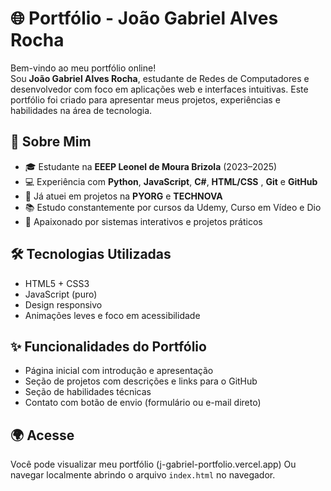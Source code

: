 # 🌐 Portfólio - João Gabriel Alves Rocha

Bem-vindo ao meu portfólio online!  
Sou **João Gabriel Alves Rocha**, estudante de Redes de Computadores e desenvolvedor com foco em aplicações web e interfaces intuitivas. Este portfólio foi criado para apresentar meus projetos, experiências e habilidades na área de tecnologia.

## 💼 Sobre Mim

- 🎓 Estudante na **EEEP Leonel de Moura Brizola** (2023–2025)
- 💻 Experiência com **Python**, **JavaScript**, **C#**, **HTML/CSS** , **Git** e **GitHub**
- 🚀 Já atuei em projetos na **PYORG** e **TECHNOVA**
- 📚 Estudo constantemente por cursos da Udemy, Curso em Vídeo e Dio
- 🔧 Apaixonado por sistemas interativos e projetos práticos

## 🛠️ Tecnologias Utilizadas

- HTML5 + CSS3
- JavaScript (puro)
- Design responsivo
- Animações leves e foco em acessibilidade

## ✨ Funcionalidades do Portfólio

- Página inicial com introdução e apresentação
- Seção de projetos com descrições e links para o GitHub
- Seção de habilidades técnicas
- Contato com botão de envio (formulário ou e-mail direto)

## 🌍 Acesse

Você pode visualizar meu portfólio (j-gabriel-portfolio.vercel.app)
Ou navegar localmente abrindo o arquivo `index.html` no navegador.
